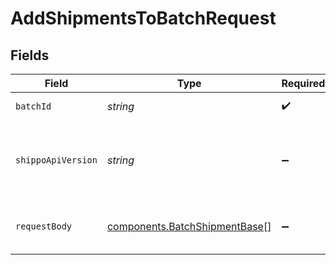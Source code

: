 # AddShipmentsToBatchRequest


## Fields

| Field                                                                          | Type                                                                           | Required                                                                       | Description                                                                    | Example                                                                        |
| ------------------------------------------------------------------------------ | ------------------------------------------------------------------------------ | ------------------------------------------------------------------------------ | ------------------------------------------------------------------------------ | ------------------------------------------------------------------------------ |
| `batchId`                                                                      | *string*                                                                       | :heavy_check_mark:                                                             | Object ID of the batch                                                         |                                                                                |
| `shippoApiVersion`                                                             | *string*                                                                       | :heavy_minus_sign:                                                             | String used to pick a non-default API version to use                           | 2018-02-08                                                                     |
| `requestBody`                                                                  | [components.BatchShipmentBase](../../models/components/batchshipmentbase.md)[] | :heavy_minus_sign:                                                             | Array of shipments to add to the batch                                         |                                                                                |